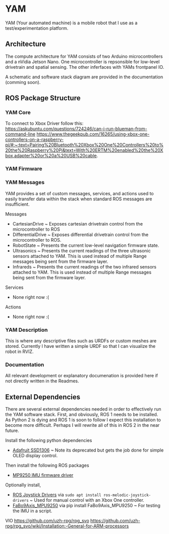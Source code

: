 # YAM
YAM (Your automated machine) is a mobile robot that I use as a test/experimentation platform.

## Architecture
The compute architecture for YAM consists of two Arduino microcontrollers and a nVidia Jetson Nano. One microcontroller is repsonsible for low-level drivetrain and spatial sensing. The other inferfaces with YAMs frontpanel IO. 

A schematic and software stack diagram are provided in the documentation (comming soon).

## ROS Package Structure

### YAM Core


To connect to Xbox Driver follow this:
https://askubuntu.com/questions/724246/can-i-run-blueman-from-command-line
https://www.thegeekpub.com/16265/using-xbox-one-controllers-on-a-raspberry-pi/#:~:text=Pairing%20Bluetooth%20Xbox%20One%20Controllers%20to%20the%20Raspberry%20Pi&text=With%20ERTM%20enabled%20the%20Xbox,adapter%20or%20a%20USB%20cable.

### YAM Firmware



### YAM Messages
YAM provides a set of custom messages, services, and actions used to easily transfer data within the stack when standard ROS messages are insufficient.

Messages
- CartesianDrive ~ Exposes cartesian drivetrain control from the microcontroller to ROS
- DifferentialDrive ~ Exposes differential drivetrain control from the microcontroller to ROS.
- RobotState ~ Presents the current low-level navigation firmware state.
- Ultrasonics ~ Presents the current readings of the three ultrasonic sensors attached to YAM. This is used instead of multiple Range messages being sent from the firmware layer. 
- Infrareds ~ Presents the current readings of the two infrared sensors attached to YAM. This is used instead of multiple Range messages being sent from the firmware layer.      

Services
- None right now :(

Actions
- None right now :(

### YAM Description
This is where any descriptive files such as URDFs or custom meshes are stored. Currently I have written a simple URDF so that I can visualize the robot in RVIZ.

### Documentation
All relevant development or explanatory documenation is provided here if not directly written in the Readmes.

## External Dependencies
There are several external dependencies needed in order to effectively run the YAM software stack. First, and obviously, ROS 1 needs to be installed. As Python 2 is dying and ROS 1 is soon to follow I expect this installation to become more difficult. Perhaps I will rewrite all of this in ROS 2 in the near future.

Install the following python dependencies
- [Adafruit SSD1306](https://github.com/adafruit/Adafruit_Python_SSD1306) ~ Note its deprecated but gets the job done for simple OLED display control.

Then install the following ROS packages
- [MP9250 IMU firmware driver](https://github.com/StefanKrupop/ros-mpu9250-imu) 

Optionally install,
- [ROS Joystick Drivers](https://github.com/ros-drivers/joystick_drivers/tree/main/joy) via `sudo apt install ros-melodic-joystick-drivers` ~ Used for manual control with an Xbox One controller.
- [FaBo9Axis_MPU9250](https://github.com/FaBoPlatform/FaBo9AXIS-MPU9250-Python) via pip install FaBo9Axis_MPU9250 ~ For testing the IMU in a script.

VIO
https://github.com/uzh-rpg/rpg_svo
https://github.com/uzh-rpg/rpg_svo/wiki/Installation:-General-for-ARM-processors
